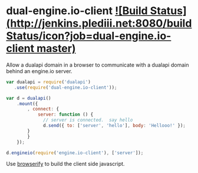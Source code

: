 # dual-engine.io-client [![Build Status](http://jenkins.plediii.net:8080/buildStatus/icon?job=dual-engine.io-client master)](http://jenkins.plediii.net:8080/job/dual-engine.io-client%20master/)

Allow a dualapi domain in a browser to communicate with a dualapi
domain behind an engine.io server.

```javascript
var dualapi = require('dualapi')
   .use(require('dual-engine.io-client'));

var d = dualapi()
    .mount({
        , connect: {
            server: function () {
              // server is connected.  say hello
              d.send({ to: ['server', 'hello'], body: 'Hellooo!' });
	    }
        }
    });

d.engineio(require('engine.io-client'), ['server']);
```

Use [browserify](http://browserify.org/) to build the client side
javascript.